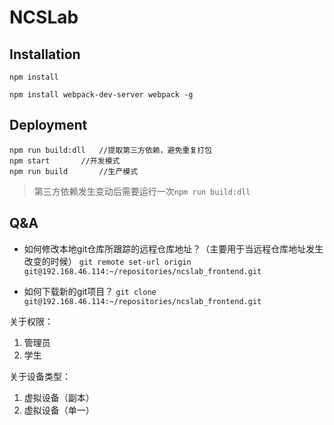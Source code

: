 # NCSLab

## Installation
```
npm install
```

```
npm install webpack-dev-server webpack -g
```

## Deployment
```
npm run build:dll   //提取第三方依赖，避免重复打包
npm start       //开发模式
npm run build       //生产模式
```
> 第三方依赖发生变动后需要运行一次`npm run build:dll`

## Q&A

- 如何修改本地git仓库所跟踪的远程仓库地址？（主要用于当远程仓库地址发生改变的时候）
`git remote set-url origin git@192.168.46.114:~/repositories/ncslab_frontend.git`

- 如何下载新的git项目？
`git clone git@192.168.46.114:~/repositories/ncslab_frontend.git`

关于权限：

1. 管理员
2. 学生

关于设备类型：

1. 虚拟设备（副本）
2. 虚拟设备（单一）